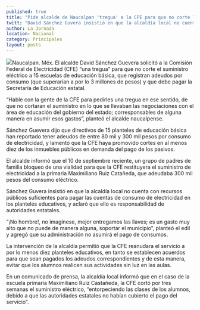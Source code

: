 ```yaml
---
published: true
title: "Pide alcalde de Naucalpan 'tregua' a la CFE para que no corte la luz en 15 escuelas por adeudos"
twitt: "David Sánchez Guvera insistió en que la alcaldía local no cuenta con recursos públicos suficientes para pagar las cuentas de consumo de electricidad en los planteles educativos, y aclaró que ello es responsabilidad de autoridades estatales."
author: La Jornada
location: Nacional
category: Principales
layout: posts
---
```


![](http://i.imgur.com/NlXyVHwm.jpg)Naucalpan. Méx. El alcalde David Sánchez Guevera solicitó a la Comisión Federal de Electricidad (CFE) “una tregua” para que no corte el suministro eléctrico a 15 escuelas de educación básica, que registran adeudos por consumo (que superarían a por lo 3 millones de pesos) y que debe pagar la Secretaría de Educación estatal.
 
“Hable con la gente de la CFE para pedirles una tregua en ese sentido, de que no cortaran el suministro en lo que se llevaban las negociaciones con el área de educación del gobierno del estado; corresponsables de alguna manera en asumir esos gastos”, planteó el alcalde naucalpense.

Sánchez Guevera dijo que directivos de 15 planteles de educación básica han reportado tener adeudos de entre 80 mil y 300 mil pesos por consumo de electricidad, y lamentó que la CFE haya promovido cortes en al menos diez de los inmuebles públicos en demanda del pago de los pasivos.

El alcalde informó que el 10 de septiembre reciente, un grupo de padres de familia bloqueo de una vialidad para que la CFE restituyera el suministro de electricidad a la primaria Maximiliano Ruiz Catañeda, que adeudaba 300 mil pesos del consumo eléctrico.

Sánchez Guvera insistió en que la alcaldía local no cuenta con recursos públicos suficientes para pagar las cuentas de consumo de electricidad en los planteles educativos, y aclaró que ello es responsabilidad de autoridades estatales.

“¡No hombre!, no imagínese, mejor entregamos las llaves; es un gasto muy alto que no puede de manera alguna, soportar el municipio”, planteó el edil y agregó que su administración no asumirá el pago de consumos.

La intervención de la alcaldía permitió que la CFE reanudara el servicio a por lo menos diez planteles educativos, en tanto se establecen acuerdos para que sean pagados los adeudos correspondientes y de esta manera, evitar que los alumnos realicen sus actividades sin luz en las aulas.

En un comunicado de prensa, la alcaldía local informó que en el caso de la escuela primaria Maximiliano Ruiz Castañeda, la CFE cortó por tres semanas el suministro eléctrico, “entorpeciendo las clases de los alumnos, debido a que las autoridades estatales no habían cubierto el pago del servicio”.
